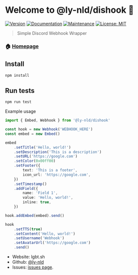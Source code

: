 # Welcome to @ly-nld/dishook 👋
[![Version](https://img.shields.io/npm/v/@ly-nld/dishook.svg)](https://www.npmjs.com/package/@ly-nld/dishook)
[![Documentation](https://img.shields.io/badge/documentation-yes-brightgreen.svg)](https://lgbt.sh/dishook/)
[![Maintenance](https://img.shields.io/badge/Maintained%3F-yes-green.svg)](https://github.com/ly-nld/dishook/graphs/commit-activity)
[![License: MIT](https://img.shields.io/github/license/ly-nld/@ly-nld/dishook)](https://github.com/ly-nld/dishook/blob/master/LICENSE)

> Simple Discord Webhook Wrapper

### 🏠 [Homepage](https://github.com/ly-nld/dishook)

## Install

```sh
npm install
```

## Run tests

```sh
npm run test
```

Example usage
```ts
import { Embed, Webhook } from '@ly-nld/dishook'

const hook = new Webhook('WEBHOOK_HERE')
const embed = new Embed()

embed
 	.setTitle('Hello, world!')
	.setDescription('This is a description')
	.setURL('https://google.com')
	.setColor(0x00ff00)
	.setFooter({
		text: 'This is a footer',
		icon_url: 'https://google.com',
	})
	.setTimestamp()
	.addField({
		name: 'Field 1',
		value: 'Hello, world!',
		inline: true,
	})

hook.addEmbed(embed).send()

hook
	.setTTS(true)
	.setContent('Hello, world!')
	.setUsername('Webhook')
	.setAvatarUrl('https://google.com')
	.send()
```
* Website: lgbt.sh
* Github: [@ly-nld](https://github.com/ly-nld)
* Issues: [issues page](https://github.com/ly-nld/dishook/issues).

